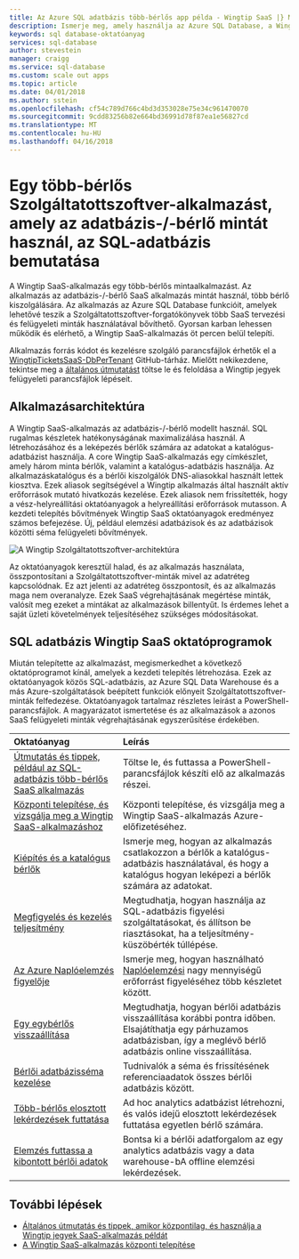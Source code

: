 ```yaml
---
title: Az Azure SQL adatbázis több-bérlős app példa - Wingtip SaaS |} Microsoft Docs
description: Ismerje meg, amely használja az Azure SQL Database, a Wingtip SaaS példa több-bérlős mintaalkalmazás használatával
keywords: sql database-oktatóanyag
services: sql-database
author: stevestein
manager: craigg
ms.service: sql-database
ms.custom: scale out apps
ms.topic: article
ms.date: 04/01/2018
ms.author: sstein
ms.openlocfilehash: cf54c789d766c4bd3d353028e75e34c961470070
ms.sourcegitcommit: 9cdd83256b82e664bd36991d78f87ea1e56827cd
ms.translationtype: MT
ms.contentlocale: hu-HU
ms.lasthandoff: 04/16/2018
---
```

# <a name="introduction-to-a-multitenant-saas-app-that-uses-the-database-per-tenant-pattern-with-sql-database"></a>Egy több-bérlős Szolgáltatottszoftver-alkalmazást, amely az adatbázis-/-bérlő mintát használ, az SQL-adatbázis bemutatása

A Wingtip SaaS-alkalmazás egy több-bérlős mintaalkalmazást. Az alkalmazás az adatbázis-/-bérlő SaaS alkalmazás mintát használ, több bérlő kiszolgálására. Az alkalmazás az Azure SQL Database funkcióit, amelyek lehetővé teszik a Szolgáltatottszoftver-forgatókönyvek több SaaS tervezési és felügyeleti minták használatával bővíthető. Gyorsan karban lehessen működik és elérhető, a Wingtip SaaS-alkalmazás öt percen belül telepíti.

Alkalmazás forrás kódot és kezelésre szolgáló parancsfájlok érhetők el a [WingtipTicketsSaaS-DbPerTenant](https://github.com/Microsoft/WingtipTicketsSaaS-DbPerTenant) GitHub-tárház. Mielőtt nekikezdene, tekintse meg a [általános útmutatást](saas-tenancy-wingtip-app-guidance-tips.md) töltse le és feloldása a Wingtip jegyek felügyeleti parancsfájlok lépéseit.

## <a name="application-architecture"></a>Alkalmazásarchitektúra

A Wingtip SaaS-alkalmazás az adatbázis-/-bérlő modellt használ. SQL rugalmas készletek hatékonyságának maximalizálása használ. A létrehozásához és a leképezés bérlők számára az adatokat a katalógus-adatbázist használja. A core Wingtip SaaS-alkalmazás egy címkészlet, amely három minta bérlők, valamint a katalógus-adatbázis használja. Az alkalmazáskatalógus és a bérlői kiszolgálók DNS-aliasokkal használt lettek kiosztva. Ezek aliasok segítségével a Wingtip alkalmazás által használt aktív erőforrások mutató hivatkozás kezelése. Ezek aliasok nem frissítették, hogy a vész-helyreállítási oktatóanyagok a helyreállítási erőforrások mutasson. A kezdeti telepítés bővítmények Wingtip SaaS oktatóanyagok eredményez számos befejezése. Új, például elemzési adatbázisok és az adatbázisok közötti séma felügyeleti bővítmények.


![A Wingtip Szolgáltatottszoftver-architektúra](media/saas-dbpertenant-wingtip-app-overview/app-architecture.png)


Az oktatóanyagok keresztül halad, és az alkalmazás használata, összpontosítani a Szolgáltatottszoftver-minták mivel az adatréteg kapcsolódnak. Ez azt jelenti az adatréteg összpontosít, és az alkalmazás maga nem overanalyze. Ezek SaaS végrehajtásának megértése minták, valósít meg ezeket a mintákat az alkalmazások billentyűt. Is érdemes lehet a saját üzleti követelmények teljesítéséhez szükséges módosításokat.

## <a name="sql-database-wingtip-saas-tutorials"></a>SQL adatbázis Wingtip SaaS oktatóprogramok

Miután telepítette az alkalmazást, megismerkedhet a következő oktatóprogramot kínál, amelyek a kezdeti telepítés létrehozása. Ezek az oktatóanyagok közös SQL-adatbázis, az Azure SQL Data Warehouse és a más Azure-szolgáltatások beépített funkciók előnyeit Szolgáltatottszoftver-minták felfedezése. Oktatóanyagok tartalmaz részletes leírást a PowerShell-parancsfájlok. A magyarázatot ismertetése és az alkalmazások a azonos SaaS felügyeleti minták végrehajtásának egyszerűsítése érdekében.


| Oktatóanyag | Leírás |
|:--|:--|
| [Útmutatás és tippek, például az SQL-adatbázis több-bérlős SaaS alkalmazás](saas-tenancy-wingtip-app-guidance-tips.md) | Töltse le, és futtassa a PowerShell-parancsfájlok készíti elő az alkalmazás részei. |
|[Központi telepítése, és vizsgálja meg a Wingtip SaaS-alkalmazáshoz](saas-dbpertenant-get-started-deploy.md)|  Központi telepítése, és vizsgálja meg a Wingtip SaaS-alkalmazás Azure-előfizetéséhez. |
|[Kiépítés és a katalógus bérlők](saas-dbpertenant-provision-and-catalog.md)| Ismerje meg, hogyan az alkalmazás csatlakozzon a bérlők a katalógus-adatbázis használatával, és hogy a katalógus hogyan leképezi a bérlők számára az adatokat. |
|[Megfigyelés és kezelés teljesítmény](saas-dbpertenant-performance-monitoring.md)| Megtudhatja, hogyan használja az SQL-adatbázis figyelési szolgáltatásokat, és állítson be riasztásokat, ha a teljesítmény-küszöbérték túllépése. |
|[Az Azure Naplóelemzés figyelője](saas-dbpertenant-log-analytics.md) | Ismerje meg, hogyan használható [Naplóelemzési](../log-analytics/log-analytics-overview.md) nagy mennyiségű erőforrást figyeléséhez több készletet között. |
|[Egy egybérlős visszaállítása](saas-dbpertenant-restore-single-tenant.md)| Megtudhatja, hogyan bérlői adatbázis visszaállítása korábbi pontra időben. Elsajátíthatja egy párhuzamos adatbázisban, így a meglévő bérlő adatbázis online visszaállítása. |
|[Bérlői adatbázisséma kezelése](saas-tenancy-schema-management.md)| Tudnivalók a séma és frissítésének referenciaadatok összes bérlői adatbázis között. |
|[Több-bérlős elosztott lekérdezések futtatása](saas-tenancy-cross-tenant-reporting.md) | Ad hoc analytics adatbázist létrehozni, és valós idejű elosztott lekérdezések futtatása egyetlen bérlő számára.  |
|[Elemzés futtassa a kibontott bérlői adatok](saas-tenancy-tenant-analytics.md) | Bontsa ki a bérlői adatforgalom az egy analytics adatbázis vagy a data warehouse-bA offline elemzési lekérdezések. |


## <a name="next-steps"></a>További lépések

- [Általános útmutatás és tippek, amikor központilag, és használja a Wingtip jegyek SaaS-alkalmazás példát](saas-tenancy-wingtip-app-guidance-tips.md)
- [A Wingtip SaaS-alkalmazás központi telepítése](saas-dbpertenant-get-started-deploy.md)
